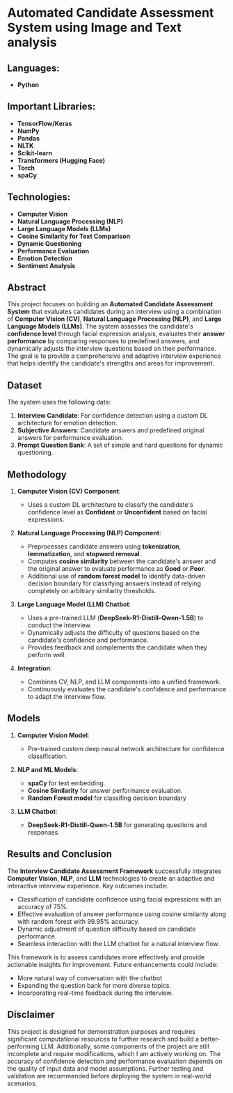 # Automated Candidate Assessment System using Image and Text analysis

## Languages:
- **Python**

## Important Libraries:
- **TensorFlow/Keras**
- **NumPy**
- **Pandas**
- **NLTK**
- **Scikit-learn**
- **Transformers (Hugging Face)**
- **Torch**
- **spaCy**

## Technologies:
- **Computer Vision**
- **Natural Language Processing (NLP)**
- **Large Language Models (LLMs)**
- **Cosine Similarity for Text Comparison**
- **Dynamic Questioning**
- **Performance Evaluation**
- **Emotion Detection**
- **Sentiment Analysis**

## Abstract
This project focuses on building an **Automated Candidate Assessment System** that evaluates candidates during an interview using a combination of **Computer Vision (CV)**, **Natural Language Processing (NLP)**, and **Large Language Models (LLMs)**. The system assesses the candidate's **confidence level** through facial expression analysis, evaluates their **answer performance** by comparing responses to predefined answers, and dynamically adjusts the interview questions based on their performance. The goal is to provide a comprehensive and adaptive interview experience that helps identify the candidate's strengths and areas for improvement.

## Dataset
The system uses the following data:
1. **Interview Candidate**: For confidence detection using a custom DL architecture for emotion detection.
2. **Subjective Answers**: Candidate answers and predefined original answers for performance evaluation.
3. **Prompt Question Bank**: A set of simple and hard questions for dynamic questioning.

## Methodology
1. **Computer Vision (CV) Component**:
   - Uses a custom DL architecture to classify the candidate's confidence level as **Confident** or **Unconfident** based on facial expressions.

2. **Natural Language Processing (NLP) Component**:
   - Preprocesses candidate answers using **tokenization**, **lemmatization**, and **stopword removal**.
   - Computes **cosine similarity** between the candidate's answer and the original answer to evaluate performance as **Good** or **Poor**.
   - Additional use of **random forest model** to identify data-driven decision boundary for classifying answers instead of relying completely on arbitrary similarity thresholds.

3. **Large Language Model (LLM) Chatbot**:
   - Uses a pre-trained LLM (**DeepSeek-R1-Distill-Qwen-1.5B**) to conduct the interview.
   - Dynamically adjusts the difficulty of questions based on the candidate's confidence and performance.
   - Provides feedback and complements the candidate when they perform well.

4. **Integration**:
   - Combines CV, NLP, and LLM components into a unified framework.
   - Continuously evaluates the candidate's confidence and performance to adapt the interview flow.

## Models
1. **Computer Vision Model**:
   - Pre-trained custom deep neural network architecture for confidence classification.

2. **NLP and ML Models**:
   - **spaCy** for text embedding.
   - **Cosine Similarity** for answer performance evaluation.
   - **Random Forest model** for classifing decision boundary

3. **LLM Chatbot**:
   - **DeepSeek-R1-Distill-Qwen-1.5B** for generating questions and responses.

## Results and Conclusion
The **Interview Candidate Assessment Framework** successfully integrates **Computer Vision**, **NLP**, and **LLM** technologies to create an adaptive and interactive interview experience. Key outcomes include:
- Classification of candidate confidence using facial expressions with an accuracy of 75%.
- Effective evaluation of answer performance using cosine similarity along with random forest with 99.95% accuracy.
- Dynamic adjustment of question difficulty based on candidate performance.
- Seamless interaction with the LLM chatbot for a natural interview flow.

This framework is to assess candidates more effectively and provide actionable insights for improvement. Future enhancements could include:
- More natural way of conversation with the chatbot
- Expanding the question bank for more diverse topics.
- Incorporating real-time feedback during the interview.

## Disclaimer
This project is designed for demonstration purposes and requires significant computational resources to further research and build a better-performing LLM. Additionally, some components of the project are still incomplete and require modifications, which I am actively working on. The accuracy of confidence detection and performance evaluation depends on the quality of input data and model assumptions. Further testing and validation are recommended before deploying the system in real-world scenarios.

